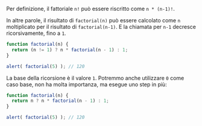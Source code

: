 Per definizione, il fattoriale `n!` può essere riscritto come `n * (n-1)!`.

In altre parole, il risultato di `factorial(n)` può essere calcolato come `n` moltiplicato per il risultato di `factorial(n-1)`. E la chiamata per `n-1` decresce ricorsivamente, fino a `1`.

```js run
function factorial(n) {
  return (n != 1) ? n * factorial(n - 1) : 1;
}

alert( factorial(5) ); // 120
```

La base della ricorsione è il valore `1`. Potremmo anche utilizzare `0` come caso base, non ha molta importanza, ma esegue uno step in più:

```js run
function factorial(n) {
  return n ? n * factorial(n - 1) : 1;
}

alert( factorial(5) ); // 120
```
